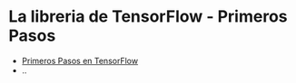 # La libreria de TensorFlow - Primeros Pasos

* [Primeros Pasos en TensorFlow](https://colab.research.google.com/github/ozzie2080/aprendizaje_ciencia_de_datos/blob/master/TensorFlow/PrimerPasoTensorFlow.ipynb)
* ..
